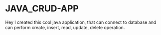 # JAVA_CRUD-APP
Hey I created this cool java application, that can connect to database and can perform create, insert, read, update, delete operation.
